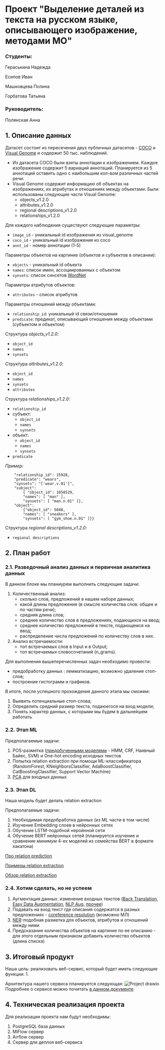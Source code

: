 # Проект "Выделение деталей из текста на русском языке, описывающего изображение, методами МО"

### Студенты:
Гераськина Надежда

Есипов Иван

Машковцева Полина

Горбатова Татьяна

### Руководитель: 
Полянская Анна

## 1. Описание данных

Датасет состоит из пересечения двух публичных датасетов - [COCO](https://cocodataset.org/#home) и [Visual Genome](https://homes.cs.washington.edu/~ranjay/visualgenome/index.html) и содержит 50 тыс. наблюдений.
* Из датасета COCO были взяты аннотации к изображением. Каждое изображение содержит 5 вариаций аннотаций. Планируется из 5 аннотаций оставить одно с наибольшим кол-вом различных частей речи.
* Visual Genome содержит информацию об объектах на изображениях, их атрибутах и отношениях между объектами. Были использованы следующие части Visual Genome:
  -   objects_v1.2.0
  -   attributes_v1.2.0
  -   regional descriptions_v1.2.0
  -   relationships_v1.2.0

Для каждого наблюдения существуют следующие параметры:

* ``image_id`` - уникальный id изображения из visual_genome <br>
* ``coco_id`` - уникальный id изображения из coco <br>
* ``annt_id`` - номер аннотации (1-5)<br>

Параметры объектов на картинке (объектов и субъектов в описании):
* ``objects`` - уникальный id объекта
* ``names``: список имен, ассоциированных с объектом<br>
* ``synsets``: список синсетов [WordNet](https://www.tutorialspoint.com/synsets-for-a-word-in-wordnet-in-nlp)

 Параметры атрибутов объектов:
* ``attributes`` - список атрибутов

Параметры отношений между объектами:
* ``relationship_id``: уникальный id связи/отношения
* ``predicate``: предикат, описывающий отношения между объектами (субъектом и объектом)

Структура _objects_v1.2.0_:
* ``object_id``
* ``names``
* ``synsets``

Структура _attributes_v1.2.0_:
* ``object_id``
* ``names``
* ``synsets``
* ``attributes``

Структура _relationships_v1.2.0_:
* ``relationship_id``
* субъект:
  -   ``object_id``
  -   ``names``
  -   ``synsets``
* объект:
  -   ``object_id``
  -   ``names``
  -   ``synsets``
* ``predicate``

_Пример:_
```{
    "relationship_id": 15928, 
    "predicate": "wears", 
    "synsets": "['wear.v.01']", 
    "subject": 
        { "object_id": 1058529, 
        "names": [ "man" ], 
        "synsets": [ "man.n.01" ]}, 
    "object": 
        {"object_id": 5048, 
        "names": [ "sneakers" ], 
        "synsets": [ "gym_shoe.n.01" ]}}
```


Структура _regional descriptions_v1.2.0_:
* ``regional descriptions``<br>

## 2. План работ
### 2.1. Разведочный анализ данных и первичная аналитика данных
В данном блоке мы планиурем выполнить следующие задачи:
1. Количественный анализ:
   * сколько слов, предложений в нашем наборе данных;
   * какой длины предложения (в смысле количества слов: общее и по частям речи);
   * средняя длина слов;
   * среднее количество слов в предложениях, подающихся на ввод;
   * среднее количество предложений в тексте, подающемся на ввод;
   * распределение числа предложений по количеству слов в них.
2. Анализ встречаемости:
   * топ встречаемых слов в Input и в Output;
   * топ встречаемых словосочетаний (n_grams).
   
Для выполнения вышеперечисленных задач необходимо провести:
* предобработку данных : лемматизацию, возможно удаление стоп-слов;
* построение гистограмм и графиков.

В итоге, после успешного прохождения данного этапа мы сможем:
1. Выявить потенциальные стоп-слова;
2. Определить средний размер текста, подаюегося на вход модели;
3. Понять характер данных, с которыми мы будем в дальнейшем работать

### 2.2. Этап ML

Предполагаемые задачи:
1. POS-разметка ([предобученными моделями](https://journalofbigdata.springeropen.com/articles/10.1186/s40537-022-00561-y) - HMM, CRF, Наивный Байес, SVM) и One-hot encoding исходных текстов
2. Попытка relation extraction при помощи ML-классификатора (RandomForest, KNeighborsClassifier, AdaBoostClassifier, CatBoostingClassifier, Support Vector Machine)
3. [PCA](https://medium.com/@yashj302/principal-component-analysis-pca-nlp-python-ce9caa58bd7a) для входных данных
   
### 2.3. Этап DL

Наша модель будет делать relation extraction

Предполагаемые задачи:
1. Необходимая предобработка данных (из ML части в том числе) 
2. Изучение Embedding слоев в нейронных сетях
3. Обучение LSTM-подобной неройнной сети
4. Обучение BERT нейронных сетей (планируется изучение и сравнение минимум 4-ех моделей из семейства BERT в формате хакатона)
   
[Про relation prediction](https://towardsdatascience.com/nlp-deep-learning-for-relation-extraction-9c5d13110afa)

[Примеры relation extraction](https://nlpprogress.com/english/relationship_extraction.html)

[Обзор relation extraction](https://medium.com/@andreasherman/different-ways-of-doing-relation-extraction-from-text-7362b4c3169e)

### 2.4. Хотим сделать, но не успеем
1. Аугментация данных: изменение входных текстов ([Back Translation](https://amitness.com/2020/02/back-translation-in-google-sheets/), [Easy Data Augmentation](https://github.com/jasonwei20/eda_nlp), [NLP Aug](https://github.com/makcedward/nlpaug), [прочее](https://neptune.ai/blog/data-augmentation-nlp))
2. Подавать на вход текст где описания содержатся в разных предложениях - [coreference resolution](http://nlpprogress.com/english/coreference_resolution.html) (возможно МЛ)
3. [NER](http://nlpprogress.com/english/named_entity_recognition.html)-подобная разметка для объектов, атрибутов и отношений между ними
4. Предсказание количества объектов на картинке по ее описанию - для этого отдельным признаком добавить количество объектов (длина списка)

## 3. Итоговый продукт
Наша цель: реализовать веб-сервис, который будет иметь следующие функции:
1. 

Архитектура нашего сервиса планируется следующая:
![Project drawio](https://github.com/NGeraskina/nlp_project_MOVS/assets/35665662/4e927bd1-d0a4-4c60-89c2-e2599b20b38c)
Подробнее о сервисе можно почитать [в данном документе](https://github.com/NLP-team-MOVS2023/nlp_project_MOVS/blob/main/service.md)
## 4. Техническая реализация проекта
Для реализации проекта нам будут необходимы:
1. PostgreSQL база данных
2. MlFlow сервер
3. Airflow сервер
4. Сервер для деплоя веб-сервиса
